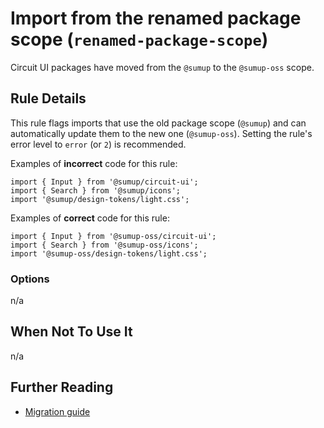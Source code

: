 # Import from the renamed package scope (`renamed-package-scope`)

Circuit UI packages have moved from the `@sumup` to the `@sumup-oss` scope.

## Rule Details

This rule flags imports that use the old package scope (`@sumup`) and can automatically update them to the new one (`@sumup-oss`). Setting the rule's error level to `error` (or `2`) is recommended.

Examples of **incorrect** code for this rule:

```tsx
import { Input } from '@sumup/circuit-ui';
import { Search } from '@sumup/icons';
import '@sumup/design-tokens/light.css';
```

Examples of **correct** code for this rule:

```tsx
import { Input } from '@sumup-oss/circuit-ui';
import { Search } from '@sumup-oss/icons';
import '@sumup-oss/design-tokens/light.css';
```

### Options

n/a

## When Not To Use It

n/a

## Further Reading

- [Migration guide](https://github.com/sumup-oss/circuit-ui/blob/main/MIGRATION.md)

